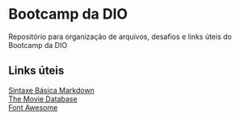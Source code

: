 # Bootcamp da DIO
Repositório para organização de arquivos, desafios e links úteis do Bootcamp da DIO

## Links úteis

[Sintaxe Básica Markdown](https://www.markdownguide.org/basic-syntax/)<br>
[The Movie Database](https://www.themoviedb.org/?language=pt-BR)<br>
[Font Awesome](https://fontawesome.com/)<br>

